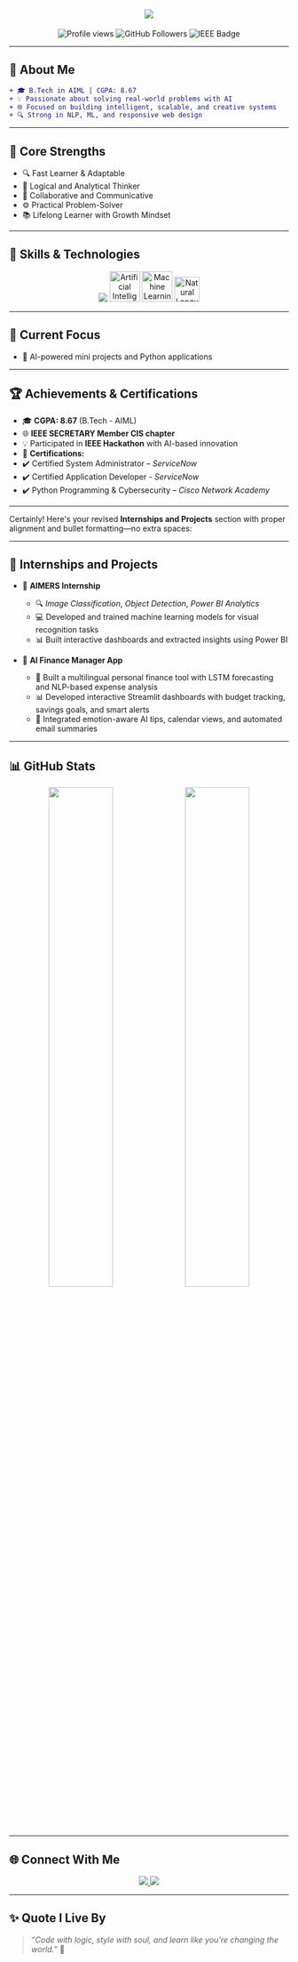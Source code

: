 <!-- HEADER ANIMATION -->
<h1 align="center">
  <img src="https://readme-typing-svg.demolab.com?font=Fira+Code&pause=1000&color=FF6B81&center=true&vCenter=true&width=435&lines=Hey+there!+I'm+P.+Navya+%F0%9F%91%A9%E2%80%8D%F0%9F%92%BB;AI+%2B+ML+Explorer+%7C+Web+Learner+%7C+IEEE+Member;Code.+Create.+Connect."/>
</h1>

<p align="center">
  <img src="https://komarev.com/ghpvc/?username=navyashuuu&label=Profile+Views&color=0e75b6&style=flat" alt="Profile views" />
  <img src="https://img.shields.io/github/followers/navyashuuu?label=Follow&style=social" alt="GitHub Followers" />
  <img src="https://img.shields.io/badge/IEEE-Student%20Member-blue.svg?style=flat&logo=ieee" alt="IEEE Badge" />
</p>

---

## 🌟 About Me

```diff
+ 🎓 B.Tech in AIML | CGPA: 8.67
+ 💡 Passionate about solving real-world problems with AI
+ 🌐 Focused on building intelligent, scalable, and creative systems
+ 🔍 Strong in NLP, ML, and responsive web design
```

---

## 🧠 Core Strengths

- 🔍 Fast Learner & Adaptable  
- 🧠 Logical and Analytical Thinker  
- 🤝 Collaborative and Communicative  
- ⚙️ Practical Problem-Solver  
- 📚 Lifelong Learner with Growth Mindset  

---

## 🧰 Skills & Technologies

<p align="center">
  <img src="https://skillicons.dev/icons?i=python,c,html,css,mysql,vscode" />
  <img src="https://cdn-icons-png.flaticon.com/512/3944/3944380.png" width="55" title="Artificial Intelligence" />
  <img src="https://cdn-icons-png.flaticon.com/512/4149/4149639.png" width="55" title="Machine Learning" />
  <img src="https://cdn-icons-png.flaticon.com/512/10714/10714924.png" width="45" title="Natural Language Processing" />
</p>

---

## 🚀 Current Focus

- 🤖 AI-powered mini projects and Python applications  

---

## 🏆 Achievements & Certifications

- 🎓 **CGPA: 8.67** (B.Tech - AIML)  
- 🌐 **IEEE SECRETARY Member CIS chapter**  
- 💡 Participated in **IEEE Hackathon** with AI-based innovation  
- 📜 **Certifications:**
- ✔️ Certified System Administrator – *ServiceNow*
- ✔️ Certified Application Developer - *ServiceNow*
- ✔️ Python Programming & Cybersecurity – *Cisco Network Academy*  

---
Certainly! Here's your revised **Internships and Projects** section with proper alignment and bullet formatting—no extra spaces:

---

## 🧳 Internships and Projects

* 🧠 **AIMERS Internship**

  * 🔍 *Image Classification*, *Object Detection*, *Power BI Analytics*
  * 💻 Developed and trained machine learning models for visual recognition tasks
  * 📊 Built interactive dashboards and extracted insights using Power BI

* 🧠 **AI Finance Manager App**

  * 🤖 Built a multilingual personal finance tool with LSTM forecasting and NLP-based expense analysis
  * 📊 Developed interactive Streamlit dashboards with budget tracking, savings goals, and smart alerts
  * 💬 Integrated emotion-aware AI tips, calendar views, and automated email summaries

---

## 📊 GitHub Stats

<div align="center">
  <img src="https://github-readme-stats.vercel.app/api?username=navyashuuu&show_icons=true&theme=tokyonight&hide_border=true&border_radius=10" width="48%" />
  <img src="https://github-readme-stats.vercel.app/api/top-langs/?username=navyashuuu&layout=compact&theme=tokyonight&hide_border=true" width="48%" />
</div>

---

## 🌐 Connect With Me

<p align="center">
  <a href="https://www.linkedin.com/in/pati-navya-6a86a3314/">
    <img src="https://img.shields.io/badge/LinkedIn-blue?style=for-the-badge&logo=linkedin&logoColor=white" />
  </a>
  <a href="mailto:22a21a6176@swarnandhra.ac.in">
    <img src="https://img.shields.io/badge/Email-red?style=for-the-badge&logo=gmail&logoColor=white" />
  </a>
</p>

---

## ✨ Quote I Live By

> *“Code with logic, style with soul, and learn like you're changing the world.”* 💫
